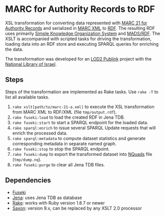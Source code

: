 # MARC for Authority Records to RDF

XSL transformation for converting data represented with [MARC 21 for Authority Records](http://loc.gov/marc/authority/) and serialized in [MARC XML](http://www.loc.gov/standards/marcxml/) to [RDF](http://www.w3.org/RDF/). The resulting RDF uses primarily [Simple Knowledge Organization System](http://www.w3.org/TR/skos-primer/) and [MADS/RDF](http://www.loc.gov/standards/mads/rdf/). The XSLT is accompanied with scripted tasks for driving the transformation, loading data into an RDF store and executing SPARQL queries for enriching the data.

The transformation was developed for an [LOD2 Publink](http://lod2.eu/Article/Publink.html) project with the [National Library of Israel](http://web.nli.org.il/sites/nli/english). 

## Steps

Steps of the transformation are implemented as Rake tasks. Use `rake -T` to list all available tasks.

1. `rake xslt[path/to/marc-21-a.xml]` to execute the XSL transformation from MARC XML to RDF/XML (file `tmp/output.rdf`).
2. `rake fuseki:load` to load the created RDF in Jena TDB.
3. `rake fuseki:start` to start a SPARQL endpoint for the loaded data.
4. `rake sparql:enrich` to issue several SPARQL Update requests that will enrich the processed data.
5. `rake sparql:metadata` to compute dataset statistics and generate corresponding metadata in separate named graph.
6. `rake fuseki:stop` to stop the SPARQL endpoint.
7. `rake fuseki:dump` to export the transformed dataset into [NQuads](http://www.w3.org/TR/n-quads/) file (`tmp/dump.nq`). 
8. `rake fuseki:purge` to clear all Jena TDB files.

## Dependencies

* [Fuseki](http://jena.apache.org/documentation/serving_data/)
* [Jena](http://jena.apache.org/): uses Jena TDB as database 
* [Rake](http://rake.rubyforge.org/): works with Ruby version 1.8.7 or newer
* [Saxon](http://saxon.sourceforge.net/): version 9.x, can be replaced by any XSLT 2.0 processor
